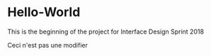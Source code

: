 # Hello-World

This is the beginning of the project for Interface Design Sprint 2018

Ceci n'est pas une modifier
